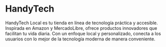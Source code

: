 # HandyTech
HandyTech Local es tu tienda en línea de tecnología práctica y accesible. Inspirada en Amazon y MercadoLibre, ofrece productos innovadores que facilitan tu vida diaria. Con un enfoque local y personalizado, conecta a los usuarios con lo mejor de la tecnología moderna de manera conveniente.
